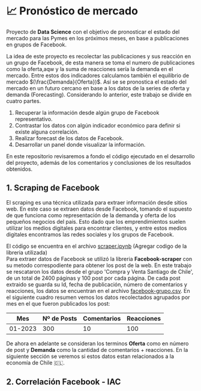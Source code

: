 # 📈 Pronóstico de mercado 
Proyecto de **Data Science** con el objetivo de pronosticar el estado del mercado para las Pymes en los próximos meses, en base a publicaciones en grupos de Facebook. 

La idea de este proyecto es recolectar las publicaciones y sus reacción en un grupo de Facebook, de esta manera se toma el numero de publicaciones como la oferta,aqw y la suma de reacciones sería la demanda en el mercado. Entre estos dos indicadores calculamos también el equilibrio de mercado $(\frac{Demanda}{Oferta})$. Así se se pronostica el estado del mercado en un futuro cercano en base a los datos de la series de oferta y demanda (Forecasting). Considerando lo anterior, este trabajo se divide en cuatro partes.

1. Recuperar la información desde algún grupo de Facebook representativo.
2. Contrastar los datos con algún indicador económico para definir si existe alguna correlación.
3. Realizar forecast de los datos de Facebook.
4. Desarrollar un panel donde visualizar la información.

En este repositorio revisaremos a fondo el código ejecutado en el desarrollo del proyecto, además de los comentarios y conclusiones de los resultados obtenidos.  

## 1. Scraping de Facebook
El scraping es una técnica utilizada para extraer información desde sitios web. En este caso se extraen datos desde Facebook, tomando el supuesto de que funciona como representación de la demanda y oferta de los pequeños negocios del pais. Esto dado que los emprendimientos suelen utilizar los medios digitales para encontrar clientes, y entre estos medios digitales encontramos las redes sociales y los grupos de Facebook.  

El código se encuentra en el archivo [scraper.ipynb](https://github.com/AndresDontLearns/pronostico-de-mercado/blob/main/scraper.ipynb)
(Agregar codigo de la libreria utilizada)  
Para extraer datos de Facebook se utilizó la libreria **Facebook-scraper** con su metodo correspodiente para obtener los post de la web. En este trabajo se rescataron los datos desde el grupo 'Compra y Venta Santiago de Chile', de un total de 2400 páginas y 100 post por cada página. De cada post extraido se guarda su Id, fecha de publicación, número de comentarios y reacciones, los datos se encuentran en el archivo [facebook-grupo.csv](https://github.com/AndresDontLearns/pronostico-de-mercado/blob/main/facebook-grupo.csvhttps://github.com/AndresDontLearns/pronostico-de-mercado/blob/main/facebook-grupo.csv). En el siguiente cuadro resumen vemos los datos recolectados agrupados por mes en el que fueron publicados los post:  

|**Mes**|**Nº de Posts**|**Comentarios**|**Reacciones**|
|-------|---------------|---------------|--------------|
|01-2023|300|10|100|  

De ahora en adelante se consideran los terminos **Oferta** como en número de post y **Demanda** como la cantidad de comentarios + reacciones. En la siguiente sección se veremos si estos datos estan relacionados a la economía de Chile 🇨🇱.  

## 2. Correlación Facebook - IAC




